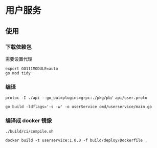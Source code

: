 # 用户服务

## 使用
### 下载依赖包
需要设置代理
```
export GO111MODULE=auto
go mod tidy
```
### 编译
```
protoc -I ./api --go_out=plugins=grpc:./pkg/pb/ api/user.proto

go build -ldflags='-s -w' -o userService cmd/userservice/main.go
```
### 编译成 docker 镜像
```
./build/ci/compile.sh

docker build -t userservice:1.0.0 -f build/deploy/Dockerfile .
```
